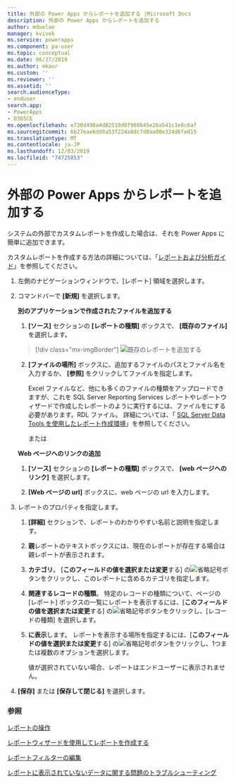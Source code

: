 ```yaml
---
title: 外部の Power Apps からレポートを追加する |Microsoft Docs
description: 外部の Power Apps からレポートを追加する
author: mduelae
manager: kvivek
ms.service: powerapps
ms.component: pa-user
ms.topic: conceptual
ms.date: 06/27/2019
ms.author: mkaur
ms.custom: ''
ms.reviewer: ''
ms.assetid: ''
search.audienceType:
- enduser
search.app:
- PowerApps
- D365CE
ms.openlocfilehash: e730d498a4d82518d0f908645e26a541c1e8c6af
ms.sourcegitcommit: 6b27eae6dd8a53f224a8dc7d0aa00e334d6fed15
ms.translationtype: MT
ms.contentlocale: ja-JP
ms.lasthandoff: 12/03/2019
ms.locfileid: "74725853"
---
```

# <a name="add-a-report-from-outside-power-apps"></a>外部の Power Apps からレポートを追加する

システムの外部でカスタムレポートを作成した場合は、それを Power Apps に簡単に追加できます。

カスタムレポートを作成する方法の詳細については、「[レポートおよび分析ガイド](https://docs.microsoft.com/dynamics365/customer-engagement/analytics/get-started-writing-reports)」を参照してください。

1. 左側のナビゲーションウィンドウで、[レポート] 領域を選択します。 
2. コマンドバーで **[新規]** を選択します。
  
   **別のアプリケーションで作成されたファイルを追加する**  
  
   1. **[ソース]** セクションの **[レポートの種類]** ボックスで、 **[既存のファイル]** を選択します。  
   
     > [!div class="mx-imgBorder"]
     > ![既存のレポートを追加する](media/add_existing_report.png "既存のレポートを追加する")
  
   2. **[ファイルの場所]** ボックスに、追加するファイルのパスとファイル名を入力するか、 **[参照]** をクリックしてファイルを指定します。 
   
      Excel ファイルなど、他にも多くのファイルの種類をアップロードできますが、これを SQL Server Reporting Services レポートやレポートウィザードで作成したレポートのように実行するには、ファイルをにする必要があります。RDL ファイル。 詳細については、「 [SQL Server Data Tools を使用したレポート作成環境](https://docs.microsoft.com/dynamics365/customer-engagement/analytics/report-writing-environment-using-sql-server-data-tools)」を参照してください。
  
      または  
  
   **Web ページへのリンクの追加**  
  
   1.  **[ソース]** セクションの **[レポートの種類]** ボックスで、 **[web ページへのリンク]** を選択します。  
  
   2.  **[Web ページの url]** ボックスに、web ページの url を入力します。  
  
3. レポートのプロパティを指定します。
  
   1.  **[詳細]** セクションで、レポートのわかりやすい名前と説明を指定します。  
  
   2.  **親**レポートのテキストボックスには、現在のレポートが存在する場合は親レポートが表示されます。  
  
   3. **カテゴリ**。 [**このフィールドの値を選択または変更**する] の![省略記号](media/ellipsis-button.png "省略記号ボタン")ボタンをクリックし、このレポートに含めるカテゴリを指定します。  
  
   4. **関連するレコードの種類**。 特定のレコードの種類について、ページの [レポート] ボックスの一覧にレポートを表示するには、[**このフィールドの値を選択または変更**する] の![省略記号](media/ellipsis-button.png "省略記号ボタン")ボタンをクリックし、[レコードの種類] を選択します。  
  
   5. **に表示**します。 レポートを表示する場所を指定するには、[**このフィールドの値を選択または変更**する] の![省略記号](media/ellipsis-button.png "省略記号ボタン")ボタンをクリックし、1つまたは複数のオプションを選択します。  
  
        値が選択されていない場合、レポートはエンドユーザーに表示されません。  
  
4. **[保存]** または **[保存して閉じる]** を選択します。  




### <a name="see-also"></a>参照
[レポートの操作](work-with-reports.md) 

[レポートウィザードを使用してレポートを作成する](create-report-with-wizard.md)

[レポートフィルターの編集](edit-report-filter.md)

[レポートに表示されていないデータに関する問題のトラブルシューティング](troubleshoot-reports.md)
